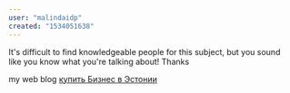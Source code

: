 ```yaml
---
user: "malindaidp"
created: "1534051638"
---
```


It's difficult to find knowledgeable people for this subject, but 
you sound like you know what you're talking about!
Thanks

my web blog <a href="http://Faststart.ru/go.php?url=http://littlebiz.ru/">купить Бизнес в Эстонии</a>
